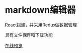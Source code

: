 # markdown编辑器

React搭建，并采用Redux做数据管理

具有文件保存和下载功能

[在线预览](https://hungryyang.github.io/mardown-editor/build/index.html)